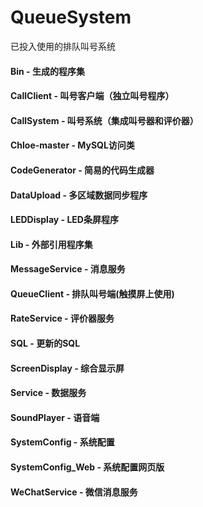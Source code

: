 # QueueSystem
已投入使用的排队叫号系统<br>
#### Bin - 生成的程序集<br>
#### CallClient - 叫号客户端（独立叫号程序）<br>
#### CallSystem - 叫号系统（集成叫号器和评价器）<br>
#### Chloe-master - MySQL访问类<br>
#### CodeGenerator	- 简易的代码生成器<br>
#### DataUpload - 多区域数据同步程序
#### LEDDisplay - LED条屏程序<br>
#### Lib - 外部引用程序集<br>
#### MessageService - 消息服务<br>
#### QueueClient - 排队叫号端(触摸屏上使用)<br>
#### RateService - 评价器服务
#### SQL - 更新的SQL
#### ScreenDisplay	- 综合显示屏<br>
#### Service - 数据服务<br>
#### SoundPlayer - 语音端<br>
#### SystemConfig - 系统配置<br>
#### SystemConfig_Web - 系统配置网页版<br>
#### WeChatService - 微信消息服务
